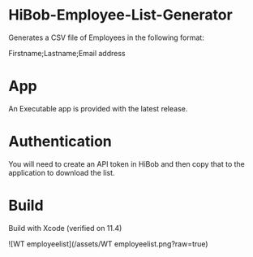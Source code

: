 # HiBob-Employee-List-Generator

Generates a CSV file of Employees in the following format:

Firstname;Lastname;Email address

# App

An Executable app is provided with the latest release.

# Authentication

You will need to create an API token in HiBob and then copy that to the application to download the list.

# Build

Build with Xcode (verified on 11.4)

![WT employeelist](/assets/WT employeelist.png?raw=true)

